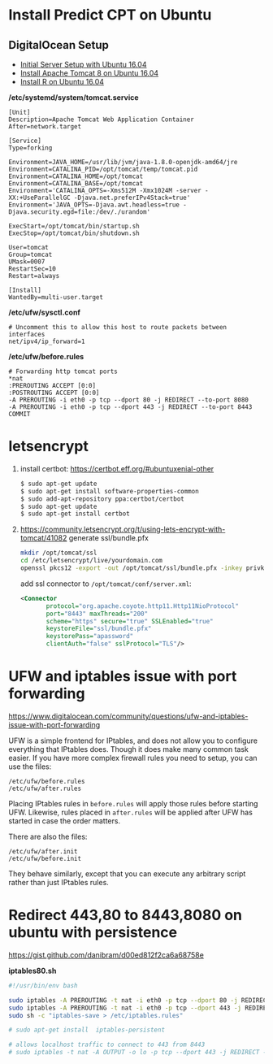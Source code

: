 # Install Predict CPT on Ubuntu

## DigitalOcean Setup
 * [Initial Server Setup with Ubuntu 16.04](https://www.digitalocean.com/community/tutorials/initial-server-setup-with-ubuntu-16-04)
 * [Install Apache Tomcat 8 on Ubuntu 16.04](https://www.digitalocean.com/community/tutorials/how-to-install-apache-tomcat-8-on-ubuntu-16-04)
 * [Install R on Ubuntu 16.04](https://www.digitalocean.com/community/tutorials/how-to-install-r-on-ubuntu-16-04-2)

**/etc/systemd/system/tomcat.service**
```
[Unit]
Description=Apache Tomcat Web Application Container
After=network.target

[Service]
Type=forking

Environment=JAVA_HOME=/usr/lib/jvm/java-1.8.0-openjdk-amd64/jre
Environment=CATALINA_PID=/opt/tomcat/temp/tomcat.pid
Environment=CATALINA_HOME=/opt/tomcat
Environment=CATALINA_BASE=/opt/tomcat
Environment='CATALINA_OPTS=-Xms512M -Xmx1024M -server -XX:+UseParallelGC -Djava.net.preferIPv4Stack=true'
Environment='JAVA_OPTS=-Djava.awt.headless=true -Djava.security.egd=file:/dev/./urandom'

ExecStart=/opt/tomcat/bin/startup.sh
ExecStop=/opt/tomcat/bin/shutdown.sh

User=tomcat
Group=tomcat
UMask=0007
RestartSec=10
Restart=always

[Install]
WantedBy=multi-user.target
```

**/etc/ufw/sysctl.conf**
```
# Uncomment this to allow this host to route packets between interfaces
net/ipv4/ip_forward=1
```

**/etc/ufw/before.rules**
```
# Forwarding http tomcat ports
*nat
:PREROUTING ACCEPT [0:0]
:POSTROUTING ACCEPT [0:0]
-A PREROUTING -i eth0 -p tcp --dport 80 -j REDIRECT --to-port 8080
-A PREROUTING -i eth0 -p tcp --dport 443 -j REDIRECT --to-port 8443
COMMIT
```


# letsencrypt
 1. install certbot: https://certbot.eff.org/#ubuntuxenial-other
    ```bash
    $ sudo apt-get update
    $ sudo apt-get install software-properties-common
    $ sudo add-apt-repository ppa:certbot/certbot
    $ sudo apt-get update
    $ sudo apt-get install certbot
    ```
 2. https://community.letsencrypt.org/t/using-lets-encrypt-with-tomcat/41082
    generate ssl/bundle.pfx 
    ```bash
    mkdir /opt/tomcat/ssl
    cd /etc/letsencrypt/live/yourdomain.com
    openssl pkcs12 -export -out /opt/tomcat/ssl/bundle.pfx -inkey privkey.pem -in cert.pem -certfile chain.pem -password pass:apassword
    ```
    add ssl connector to `/opt/tomcat/conf/server.xml`: 
    ```xml
    <Connector
           protocol="org.apache.coyote.http11.Http11NioProtocol"
           port="8443" maxThreads="200"
           scheme="https" secure="true" SSLEnabled="true"
           keystoreFile="ssl/bundle.pfx"
           keystorePass="apassword"
           clientAuth="false" sslProtocol="TLS"/>
    ```
 

# UFW and iptables issue with port forwarding
https://www.digitalocean.com/community/questions/ufw-and-iptables-issue-with-port-forwarding

UFW is a simple frontend for IPtables, and does not allow you to configure everything that IPtables does. Though it does make many common task easier. If you have more complex firewall rules you need to setup, you can use the files:

```
/etc/ufw/before.rules
/etc/ufw/after.rules
```

Placing IPtables rules in `before.rules` will apply those rules before starting UFW. Likewise, rules placed in `after.rules` will be applied after UFW has started in case the order matters.

There are also the files:
```
/etc/ufw/after.init
/etc/ufw/before.init
```
They behave similarly, except that you can execute any arbitrary script rather than just IPtables rules.



# Redirect 443,80 to 8443,8080 on ubuntu with persistence
https://gist.github.com/danibram/d00ed812f2ca6a68758e

**iptables80.sh**
```bash
#!/usr/bin/env bash

sudo iptables -A PREROUTING -t nat -i eth0 -p tcp --dport 80 -j REDIRECT --to-port 8080
sudo iptables -A PREROUTING -t nat -i eth0 -p tcp --dport 443 -j REDIRECT --to-port 8443
sudo sh -c "iptables-save > /etc/iptables.rules"

# sudo apt-get install  iptables-persistent

# allows localhost traffic to connect to 443 from 8443
# sudo iptables -t nat -A OUTPUT -o lo -p tcp --dport 443 -j REDIRECT --to-port 8443
```
